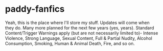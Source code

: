 # paddy-fanfics

Yeah, this is the place where I'll store my stuff. Updates will come when they do. Many more planned for the next few years (yes, years).
Standard Content/Trigger Warnings apply (but are not necessarily limited to)- Intense Violence, Strong Language, Sexual Content, Full & Partial Nudity, Alcohol Consumption, Smoking, Human & Animal Death, Fire, and so on.
